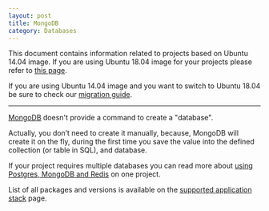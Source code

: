 ```yaml
---
layout: post
title: MongoDB
category: Databases
---
```


This document contains information related to projects based on Ubuntu 14.04 image. 
If you are using Ubuntu 18.04 image for your projects please refer to [this page](https://semaphoreci.com/docs/ubuntu-1804.html). 

If you are using Ubuntu 14.04 image and you want to switch to Ubuntu 18.04 be sure to check our [migration guide](https://semaphoreci.com/docs/ubuntu-1804.html#how-to-use-new-platform).
___

[MongoDB](https://www.mongodb.org/) doesn't provide a command to create a "database".

Actually, you don’t need to create it manually, because, MongoDB will create it
on the fly, during the first time you save the value into the defined collection
(or table in SQL), and database.

If your project requires multiple databases you can read more about [using
Postgres, MongoDB and
Redis](/docs/how-to-use-postgres-mongodb-and-redis-on-one-project.html) on one project.

List of all packages and versions is available on the [supported application stack](/docs/supported-stack.html) page.
